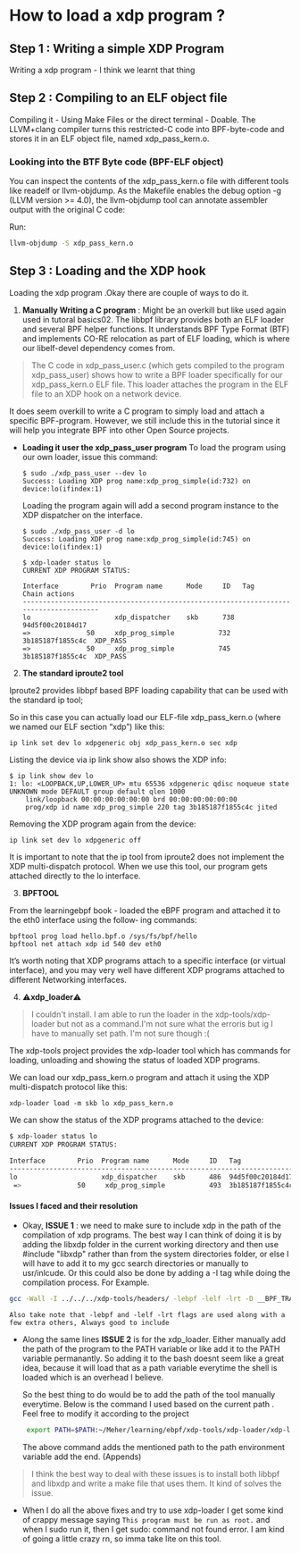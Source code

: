 # How to load a xdp program ? 

## Step 1 : Writing a simple XDP Program
Writing a xdp program - I think we learnt that thing

## Step 2 : Compiling to an ELF object file
Compiling it - Using Make Files or the direct terminal - Doable.
The LLVM+clang compiler turns this restricted-C code into BPF-byte-code and stores it in an ELF object file, named xdp_pass_kern.o.

### Looking into the BTF Byte code (BPF-ELF object)
You can inspect the contents of the xdp_pass_kern.o file with different tools like readelf or llvm-objdump. As the Makefile enables the debug option -g (LLVM version >= 4.0), the llvm-objdump tool can annotate assembler output with the original C code:

Run: 
```bash
llvm-objdump -S xdp_pass_kern.o
```

## Step 3 : Loading and the XDP hook
Loading the xdp program .Okay there are couple of ways to do it.

1) **Manually Writing a C program** :
Might be an overkill but like used again used in tutoral basics02. The libbpf library provides both an ELF loader and several BPF helper functions. It understands BPF Type Format (BTF) and implements CO-RE relocation as part of ELF loading, which is where our libelf-devel dependency comes from.

>The C code in xdp_pass_user.c (which gets compiled to the program xdp_pass_user) shows how to write a BPF loader specifically for our xdp_pass_kern.o ELF file. This loader attaches the program in the ELF file to an XDP hook on a network device.

It does seem overkill to write a C program to simply load and attach a specific BPF-program. However, we still include this in the tutorial since it will help you integrate BPF into other Open Source projects.


- **Loading it user the xdp_pass_user program**
    To load the program using our own loader, issue this command:
    ```
    $ sudo ./xdp_pass_user --dev lo
    Success: Loading XDP prog name:xdp_prog_simple(id:732) on device:lo(ifindex:1)
    ```

    Loading the program again will add a second program instance to the XDP dispatcher on the interface.

    ```
    $ sudo ./xdp_pass_user -d lo
    Success: Loading XDP prog name:xdp_prog_simple(id:745) on device:lo(ifindex:1)

    $ xdp-loader status lo
    CURRENT XDP PROGRAM STATUS:

    Interface        Prio  Program name      Mode     ID   Tag               Chain actions
    --------------------------------------------------------------------------------------
    lo                     xdp_dispatcher    skb      738  94d5f00c20184d17
    =>              50     xdp_prog_simple           732  3b185187f1855c4c  XDP_PASS
    =>              50     xdp_prog_simple           745  3b185187f1855c4c  XDP_PASS

    ```


2) **The standard iproute2 tool**

Iproute2 provides libbpf based BPF loading capability that can be used with the standard ip tool; 

So in this case you can actually load our ELF-file xdp_pass_kern.o (where we named our ELF section “xdp”) like this:
```
ip link set dev lo xdpgeneric obj xdp_pass_kern.o sec xdp
```

Listing the device via ip link show also shows the XDP info:
```
$ ip link show dev lo
1: lo: <LOOPBACK,UP,LOWER_UP> mtu 65536 xdpgeneric qdisc noqueue state UNKNOWN mode DEFAULT group default qlen 1000
    link/loopback 00:00:00:00:00:00 brd 00:00:00:00:00:00
    prog/xdp id name xdp_prog_simple 220 tag 3b185187f1855c4c jited     
```

Removing the XDP program again from the device:
```
ip link set dev lo xdpgeneric off
```

It is important to note that the ip tool from iproute2 does not implement the XDP multi-dispatch protocol. When we use this tool, our program gets attached directly to the lo interface.


3) **BPFTOOL**

From the learningebpf book - loaded the eBPF program and attached it to the eth0 interface using the follow‐
ing commands:
```
bpftool prog load hello.bpf.o /sys/fs/bpf/hello
bpftool net attach xdp id 540 dev eth0
```
It’s worth noting that XDP programs attach to a specific interface (or virtual interface), and you may very well have different XDP programs attached to different Networking interfaces.


4) ⚠️**xdp_loader**⚠️
> I couldn't install. I am able to run the loader in the xdp-tools/xdp-loader but not as a command.I'm not sure what the erroris but ig I have to manually set path. I'm not sure though :( 

The xdp-tools project provides the xdp-loader tool which has commands for loading, unloading and showing the status of loaded XDP programs.

We can load our xdp_pass_kern.o program and attach it using the XDP multi-dispatch protocol like this:

```
xdp-loader load -m skb lo xdp_pass_kern.o
```
We can show the status of the XDP programs attached to the device:
```bash
$ xdp-loader status lo
CURRENT XDP PROGRAM STATUS:

Interface        Prio  Program name      Mode     ID   Tag               Chain actions
--------------------------------------------------------------------------------------
lo                     xdp_dispatcher    skb      486  94d5f00c20184d17
 =>              50     xdp_prog_simple           493  3b185187f1855c4c  XDP_PASS
 ```


 #### Issues I faced and their resolution

- Okay, **ISSUE 1** : we need to make sure to include xdp in the path of the compilation of xdp programs. The best way I can think of doing it is by adding the libxdp folder in the current working directory and then use #include "libxdp" rather than from the system directories folder, or else I will have to add it to my gcc search directories or manually to usr/inlcude. Or this could also be done by adding a -I tag while doing the compilation process. For Example. 
```bash
gcc -Wall -I ../../../xdp-tools/headers/ -lebpf -lelf -lrt -D __BPF_TRACING__ -o xdp_pass_user xdp_pass_user.c
```
    Also take note that -lebpf and -lelf -lrt flags are used along with a few extra others, Always good to include

- Along the same lines **ISSUE 2** is for the xdp_loader. Either manually add the path of the program to the PATH variable or like add it to the PATH variable permanantly. So adding it to the bash doesnt seem like a great idea, because it will load that as a path variable everytime the shell is loaded which is an overhead I believe.

    So the best thing to do would be to add the path of the tool manually everytime. Below is the command I used based on the current path . Feel free to modify it according to the project

    ```bash
     export PATH=$PATH:~/Meher/learning/ebpf/xdp-tools/xdp-loader/xdp-loader
    ```
    The above command adds the mentioned path to the path environment variable add the end. (Appends)

> I think the best way to deal with these issues is to install both libbpf and libxdp and write a make file that uses them. It kind of solves the issue.

- When I do all the above fixes and try to use xdp-loader I get some kind of crappy message saying `This program must be run as root.` and when I sudo run it, then I get sudo: command not found error. I am kind of going a little crazy rn, so imma take lite on this tool.


